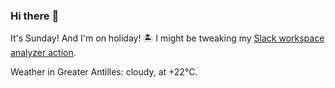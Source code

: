 ### Hi there :wave:

It's Sunday! And I'm on holiday! :desert_island: I might be tweaking my [Slack workspace analyzer action](https://github.com/bewuethr/slack-analyzer).

Weather in Greater Antilles: cloudy, at +22°C.
